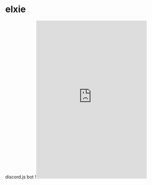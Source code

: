 # elxie
discord.js bot 
!<iframe src="https://discordapp.com/widget?id=442145124282269697&theme=dark" width="350" height="500" allowtransparency="true" frameborder="0"></iframe>
